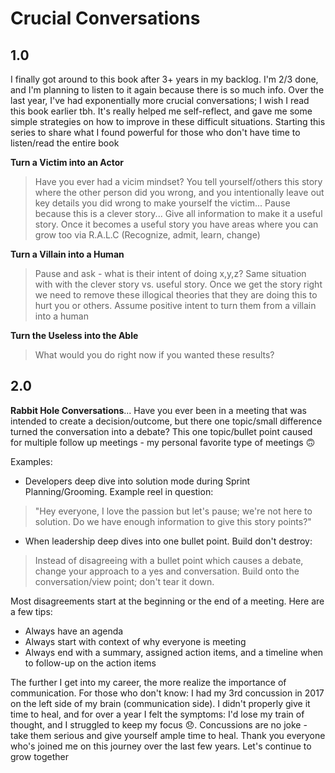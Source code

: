 # Crucial Conversations

## 1.0 
I finally got around to this book after 3+ years in my backlog. I'm 2/3 done, and I'm planning to listen to it again because there is so much info. Over the last year, I've had exponentially more crucial conversations; I wish I read this book earlier tbh. It's really helped me self-reflect, and gave me some simple strategies on how to improve in these difficult situations. Starting this series to share what I found powerful for those who don't have time to listen/read the entire book

**Turn a Victim into an Actor**
> Have you ever had a vicim mindset? You tell yourself/others this story where the other person did you wrong, and you intentionally leave out key details you did wrong to make yourself the victim... Pause because this is a clever story... Give all information to make it a useful story. Once it becomes a useful story you have areas where you can grow too via R.A.L.C (Recognize, admit, learn, change)

**Turn a Villain into a Human**
> Pause and ask - what is their intent of doing x,y,z? Same situation with with the clever story vs. useful story. Once we get the story right we need to remove these illogical theories that they are doing this to hurt you or others. Assume positive intent to turn them from a villain into a human

**Turn the Useless into the Able**
> What would you do right now if you wanted these results?

## 2.0

**Rabbit Hole Conversations**... Have you ever been in a meeting that was  intended to create a decision/outcome, but there one topic/small difference turned the conversation into a debate? This one topic/bullet point caused for multiple follow up meetings - my personal favorite type of meetings :upside_down_face:

Examples:
- Developers deep dive into solution mode during Sprint Planning/Grooming. Example reel in question:
> "Hey everyone, I love the passion but let's pause; we're not here to solution. Do we have enough information to give this story points?"

- When leadership deep dives into one bullet point. Build don't destroy:
> Instead of disagreeing with a bullet point which causes a debate, change your approach to a yes and conversation. Build onto the conversation/view point; don't tear it down.

Most disagreements start at the beginning or the end of a meeting. Here are a few tips:
- Always have an agenda
- Always start with context of why everyone is meeting
- Always end with a summary, assigned action items, and a timeline when to follow-up on the action items

The further I get into my career, the more realize the importance of communication. For those who don't know: I had my 3rd concussion in 2017 on the left side of my brain (communication side). I didn't properly give it time to heal, and for over a year I felt the symptoms: I'd lose my train of thought, and I struggled to keep my focus :disappointed:. Concussions are no joke - take them serious and give yourself ample time to heal. Thank you everyone who's joined me on this journey over the last few years.
Let's continue to grow together
